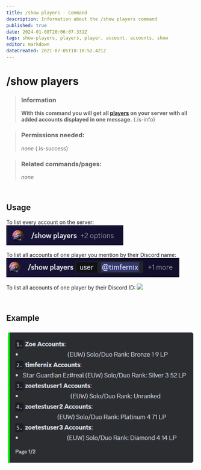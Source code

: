 ```yaml
---
title: /show players - Command
description: Information about the /show players command
published: true
date: 2024-01-08T20:06:07.331Z
tags: show-players, players, player, account, accounts, show
editor: markdown
dateCreated: 2021-07-05T18:18:52.421Z
---
```


# /show players

>### Information
>**With this command you will get all [players](/en/terms/player) on your server with all added accounts displayed in one message.**
>{.is-info}

>### Permissions needed:
>*none*
>{.is-success}

>### Related commands/pages:
>*none*

<br>

## Usage
To list every account on the server:
![](/en_/en_show_players_all.png)
<br>

To list all accounts of one player you mention by their Discord name:
![](/en_/en_show_players_user.png)
<br>

To list all accounts of one player by their Discord ID:
![](/en_/en_show_players_id.png)

<br>

## Example
![](/en_/en_show_players_list.png)